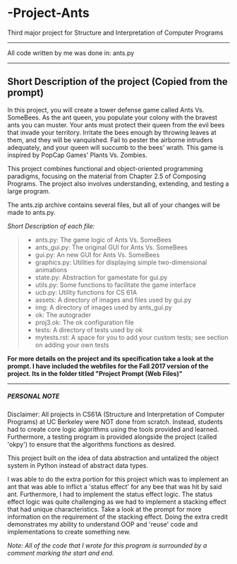 # -Project-Ants
Third major project for Structure and Interpretation of Computer Programs

************************************************
All code written by me was done in: ants.py
************************************************

Short Description of the project (Copied from the prompt)
-------------------------------------------------------------
In this project, you will create a tower defense game called Ants Vs. SomeBees. As the ant queen, you populate your colony with the bravest ants you can muster. Your ants must protect their queen from the evil bees that invade your territory. Irritate the bees enough by throwing leaves at them, and they will be vanquished. Fail to pester the airborne intruders adequately, and your queen will succumb to the bees' wrath. This game is inspired by PopCap Games' Plants Vs. Zombies.

This project combines functional and object-oriented programming paradigms, focusing on the material from Chapter 2.5 of Composing Programs. The project also involves understanding, extending, and testing a large program.

The ants.zip archive contains several files, but all of your changes will be made to ants.py.

*Short Description of each file:*

>- ants.py: The game logic of Ants Vs. SomeBees
>- ants_gui.py: The original GUI for Ants Vs. SomeBees
>- gui.py: An new GUI for Ants Vs. SomeBees
>- graphics.py: Utilities for displaying simple two-dimensional animations
>- state.py: Abstraction for gamestate for gui.py
>- utils.py: Some functions to facilitate the game interface
>- ucb.py: Utility functions for CS 61A
>- assets: A directory of images and files used by gui.py
>- img: A directory of images used by ants_gui.py
>- ok: The autograder
>- proj3.ok: The ok configuration file
>- tests: A directory of tests used by ok
>- mytests.rst: A space for you to add your custom tests; see section on adding your own tests

**For more details on the project and its specification take a look at the prompt. I have included the webfiles for the Fall 2017 version of the project. Its in the folder titled "Project Prompt (Web Files)"**

-------------------------------------------------------------

##### PERSONAL NOTE #####

Disclaimer:  All projects in CS61A (Structure and Interpretation of Computer Programs) at UC Berkeley were NOT done from scratch. Instead, students had to create core logic algorithms using the tools provided and learned. Furthermore, a testing program is provided alongside the project (called 'okpy') to ensure that the algorithms functions as desired. 
  
This project built on the idea of data abstraction and untalized the object system in Python instead of abstract data types. 

I was able to do the extra portion for this project which was to implement an ant that was able to inflict a 'status effect' for any bee that was hit by said ant. Furthermore, I had to implement the status effect logic. The status effect logic was quite challenging as we had to implement a stacking effect that had unique characteristics. Take a look at the prompt for more information on the requirement of the stacking effect. Doing the extra credit demonstrates my ability to understand OOP and 'reuse' code and implementations to create something new.

*Note: All of the code that I wrote for this program is surrounded by a comment marking the start and end.*





